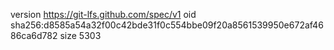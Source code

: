 version https://git-lfs.github.com/spec/v1
oid sha256:d8585a54a32f00c42bde31f0c554bbe09f20a8561539950e672af4686ca6d782
size 5303
